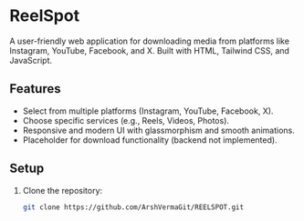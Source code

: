 # ReelSpot

A user-friendly web application for downloading media from platforms like Instagram, YouTube, Facebook, and X. Built with HTML, Tailwind CSS, and JavaScript.

## Features
- Select from multiple platforms (Instagram, YouTube, Facebook, X).
- Choose specific services (e.g., Reels, Videos, Photos).
- Responsive and modern UI with glassmorphism and smooth animations.
- Placeholder for download functionality (backend not implemented).

## Setup
1. Clone the repository:
   ```bash
   git clone https://github.com/ArshVermaGit/REELSPOT.git
